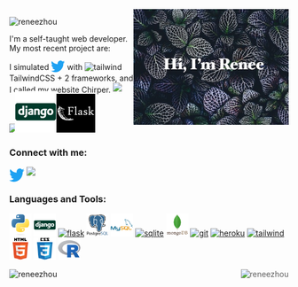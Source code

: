 <img src="header.jpeg" alt="header" style="zoom:70%" align="right"/>

<p align="left"> <img src="https://komarev.com/ghpvc/?username=reneezhou&label=Profile%20views&color=0e75b6&style=flat" alt="reneezhou" /> </p>

I'm a self-taught web developer. My most recent project are: 

<p>I simulated <svg xmlns="http://www.w3.org/2000/svg" xmlns:xlink="http://www.w3.org/1999/xlink" width="25px" height="21px" viewBox="0 0 128 128" version="1.1" preserveAspectRatio="none" style="margin-bottom:-4px">
<g id="surface1">
<path style=" stroke:none;fill-rule:nonzero;fill:rgb(11.372549%,63.137255%,94.901961%);fill-opacity:1;" d="M 40.253906 127.636719 C 88.558594 127.636719 114.972656 78.679688 114.972656 36.234375 C 114.972656 34.84375 114.972656 33.457031 114.898438 32.078125 C 120.039062 27.53125 124.476562 21.898438 128 15.445312 C 123.210938 18.046875 118.128906 19.75 112.921875 20.507812 C 118.402344 16.488281 122.503906 10.171875 124.460938 2.734375 C 119.304688 6.476562 113.664062 9.113281 107.78125 10.535156 C 99.644531 -0.0507812 86.710938 -2.644531 76.234375 4.214844 C 65.761719 11.074219 60.351562 25.675781 63.035156 39.832031 C 41.921875 38.539062 22.246094 26.335938 8.914062 6.269531 C 1.933594 20.941406 5.488281 39.722656 17.023438 49.160156 C 12.875 48.988281 8.816406 47.605469 5.191406 45.128906 C 5.191406 45.265625 5.191406 45.402344 5.191406 45.539062 C 5.191406 60.8125 13.976562 73.976562 26.210938 77.03125 C 22.34375 78.320312 18.285156 78.503906 14.347656 77.574219 C 17.785156 90.667969 27.644531 99.644531 38.882812 99.902344 C 29.578125 108.820312 18.089844 113.652344 6.265625 113.621094 C 4.171875 113.621094 2.078125 113.472656 0 113.175781 C 12.007812 122.609375 25.980469 127.617188 40.253906 127.597656 "/>
</g>
</svg> with <img src="https://www.vectorlogo.zone/logos/tailwindcss/tailwindcss-icon.svg" alt="tailwind" width="30px" style="margin-bottom:3px"/> TailwindCSS + 2 frameworks, and I called my website Chirper. <img src="https://www.flaticon.com/svg/vstatic/svg/3221/3221473.svg?token=exp=1620202241~hmac=fd8beb30c2a117a4fa4a01dfd058ee96" width="28px" style="margin-bottom:2px">
</p>

​    <img src="https://media.giphy.com/media/dyYHdXPVMOhpgHN3Ns/giphy.gif" width="80" style="margin-top:-15px; margin-right:-10px"> <a href="http://django-chirper.herokuapp.com"><img src="https://raw.githubusercontent.com/devicons/devicon/c7d326b6009e60442abc35fa45706d6f30ee4c8e/icons/django/django-original.svg" width="75px" style="margin-top:-20px;"></a><a href="http:/flask-chirper.herokuapp.com"><img src="https://raw.githubusercontent.com/devicons/devicon/c7d326b6009e60442abc35fa45706d6f30ee4c8e/icons/flask/flask-original-wordmark.svg" width="70" style="filter: invert(); margin-top:-20px;"></a>     

<h3 align="left">Connect with me:</h3>
<p align="left">
<a><svg xmlns="http://www.w3.org/2000/svg" xmlns:xlink="http://www.w3.org/1999/xlink" width="27px" height="24px" viewBox="0 0 128 128" version="1.1" preserveAspectRatio="none" style="margin-bottom:-5px">
<g id="surface1">
<path style=" stroke:none;fill-rule:nonzero;fill:rgb(11.372549%,63.137255%,94.901961%);fill-opacity:1;" d="M 40.253906 127.636719 C 88.558594 127.636719 114.972656 78.679688 114.972656 36.234375 C 114.972656 34.84375 114.972656 33.457031 114.898438 32.078125 C 120.039062 27.53125 124.476562 21.898438 128 15.445312 C 123.210938 18.046875 118.128906 19.75 112.921875 20.507812 C 118.402344 16.488281 122.503906 10.171875 124.460938 2.734375 C 119.304688 6.476562 113.664062 9.113281 107.78125 10.535156 C 99.644531 -0.0507812 86.710938 -2.644531 76.234375 4.214844 C 65.761719 11.074219 60.351562 25.675781 63.035156 39.832031 C 41.921875 38.539062 22.246094 26.335938 8.914062 6.269531 C 1.933594 20.941406 5.488281 39.722656 17.023438 49.160156 C 12.875 48.988281 8.816406 47.605469 5.191406 45.128906 C 5.191406 45.265625 5.191406 45.402344 5.191406 45.539062 C 5.191406 60.8125 13.976562 73.976562 26.210938 77.03125 C 22.34375 78.320312 18.285156 78.503906 14.347656 77.574219 C 17.785156 90.667969 27.644531 99.644531 38.882812 99.902344 C 29.578125 108.820312 18.089844 113.652344 6.265625 113.621094 C 4.171875 113.621094 2.078125 113.472656 0 113.175781 C 12.007812 122.609375 25.980469 127.617188 40.253906 127.597656 "/>
</g>
</svg></a> <a href="https://github.com/ReneeZhou/"><img src="https://raw.githubusercontent.com/rdimascio/icons/932c4cf6c9e2031abeca1c164baa0f76785c16fe/icons/light/github.svg" width="36px" style="margin-bottom:6px" href="https://github.com/ReneeZhou"></a>
</p>

<h3 align="left">Languages and Tools:</h3>
<p align="left"> 
  <a href="https://www.python.org" target="_blank"><img src="https://raw.githubusercontent.com/devicons/devicon/master/icons/python/python-original.svg" alt="python" width="40" height="40"/></a>
	<a href="https://www.djangoproject.com/" target="_blank"><img src="https://raw.githubusercontent.com/devicons/devicon/master/icons/django/django-original.svg" alt="django" width="40" height="40"/></a>
  <a href="https://flask.palletsprojects.com/" target="_blank"><img src="https://www.vectorlogo.zone/logos/pocoo_flask/pocoo_flask-icon.svg" alt="flask" width="40" height="40"/></a>
    <a href="https://www.postgresql.org" target="_blank"><img src="https://raw.githubusercontent.com/devicons/devicon/master/icons/postgresql/postgresql-original-wordmark.svg" alt="postgresql" width="40" height="40"/></a>
  <a href="https://www.mysql.com/" target="_blank"><img src="https://raw.githubusercontent.com/devicons/devicon/master/icons/mysql/mysql-original-wordmark.svg" alt="mysql" width="40" height="40"/></a>
  <a href="https://www.sqlite.org/" target="_blank"><img src="https://www.vectorlogo.zone/logos/sqlite/sqlite-icon.svg" alt="sqlite" width="40" height="40"/></a>
  <a href="https://www.mongodb.com/" target="_blank"><img src="https://raw.githubusercontent.com/devicons/devicon/master/icons/mongodb/mongodb-original-wordmark.svg" alt="mongodb" width="40" height="40"/></a>
    <a href="https://git-scm.com/" target="_blank"><img src="https://www.vectorlogo.zone/logos/git-scm/git-scm-icon.svg" alt="git" width="40" height="40"/></a>
  <a href="https://heroku.com" target="_blank"><img src="https://www.vectorlogo.zone/logos/heroku/heroku-icon.svg" alt="heroku" width="40" height="40"/></a>
    <a href="https://tailwindcss.com/" target="_blank"><img src="https://www.vectorlogo.zone/logos/tailwindcss/tailwindcss-icon.svg" alt="tailwind" width="40" height="40"/></a>
    <a href="https://www.w3.org/html/" target="_blank"><img src="https://raw.githubusercontent.com/devicons/devicon/master/icons/html5/html5-original-wordmark.svg" alt="html5" width="40" height="40"/></a>
  <a href="https://www.w3schools.com/css/" target="_blank"><img src="https://raw.githubusercontent.com/devicons/devicon/master/icons/css3/css3-original-wordmark.svg" alt="css3" width="40" height="40"/></a>
  <a href="https://www.r-project.org/" target="_blank"><img src="https://raw.githubusercontent.com/devicons/devicon/c7d326b6009e60442abc35fa45706d6f30ee4c8e/icons/r/r-original.svg" width="40" height="40"></a>
</p>



<span><img align="left" src="https://github-readme-stats.vercel.app/api/top-langs?username=reneezhou&show_icons=true&locale=en&layout=compact&theme=gotham" alt="reneezhou"/></span>

> <img align="right" src="https://github-readme-streak-stats.herokuapp.com/?user=reneezhou&theme=gotham" alt="reneezhou" />
